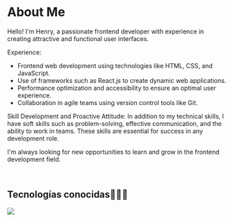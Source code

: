 <h1>
   About Me
</h1>
<p align="left">
   Hello! I'm Henry, a passionate frontend developer with experience in creating attractive and functional user interfaces.

   Experience:
   <ul>
      <li>Frontend web development using technologies like HTML, CSS, and JavaScript.</li>
      <li>Use of frameworks such as React.js to create dynamic web applications.</li>
      <li>Performance optimization and accessibility to ensure an optimal user experience.</li>
      <li>Collaboration in agile teams using version control tools like Git.</li>
   </ul>

   Skill Development and Proactive Attitude:
   In addition to my technical skills, I have soft skills such as problem-solving, effective communication, and the ability to work in teams. These skills are essential for success in any development role.

   I'm always looking for new opportunities to learn and grow in the frontend development field.

</p>


<br>

<h2 >Tecnologías conocidas👨🏻‍💻</h2>
<!--tech stack icons-->
<p align="left">
  <a href="https://skillicons.dev">
    <img src="https://skillicons.dev/icons?i=html,css,js,bootstrap,tailwind,nodejs,vite,react,ts,git,github,powershell,npm,notion,nextjs,mysql,mongodb,jquery&perline=9" />
  </a>
</p>
<br>
<!-------------------------->


  
  
  
